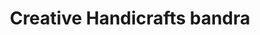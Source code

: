 ---
title: "Creative Handicrafts bandra"
url: /bandra-mumbai/creative-handicrafts-bandra/
shop: clothes
---